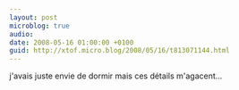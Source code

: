 ```yaml
---
layout: post
microblog: true
audio: 
date: 2008-05-16 01:00:00 +0100
guid: http://xtof.micro.blog/2008/05/16/t813071144.html
---
```

j'avais juste envie de dormir mais ces détails m'agacent...
